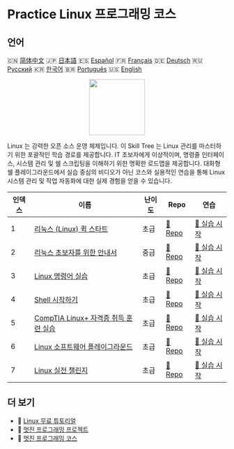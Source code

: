 # Practice Linux 프로그래밍 코스

## 언어

🇨🇳 [简体中文](README_zh.md) 🇯🇵 [日本語](README_ja.md) 🇪🇸 [Español](README_es.md) 🇫🇷 [Français](README_fr.md) 🇩🇪 [Deutsch](README_de.md) 🇷🇺 [Русский](README_ru.md) 🇰🇷 [한국어](README_ko.md) 🇧🇷 [Português](README_pt.md) 🇺🇸 [English](README.md) 

<div align="center">
<img width="128px" src="https://file.labex.io/path/k5LXo5b82pJm.png">
</div>

Linux 는 강력한 오픈 소스 운영 체제입니다. 이 Skill Tree 는 Linux 관리를 마스터하기 위한 포괄적인 학습 경로를 제공합니다. IT 초보자에게 이상적이며, 명령줄 인터페이스, 시스템 관리 및 쉘 스크립팅을 이해하기 위한 명확한 로드맵을 제공합니다. 대화형 쉘 플레이그라운드에서 실습 중심의 비디오가 아닌 코스와 실용적인 연습을 통해 Linux 시스템 관리 및 작업 자동화에 대한 실제 경험을 얻을 수 있습니다.

|   인덱스 | 이름                                                                                                 | 난이도   | Repo                                                                          | 연습                                                                             |
|----------|------------------------------------------------------------------------------------------------------|----------|-------------------------------------------------------------------------------|----------------------------------------------------------------------------------|
|        1 | [리눅스 (Linux) 퀵 스타트](https://labex.io/ko/courses/quick-start-with-linux)                       | 초급     | [🔗 Repo](https://github.com/labex-labs/quick-start-with-linux)               | [🚀 실습 시작](https://labex.io/ko/courses/quick-start-with-linux)               |
|        2 | [리눅스 초보자를 위한 안내서](https://labex.io/ko/courses/linux-for-noobs)                           | 중급     | [🔗 Repo](https://github.com/labex-labs/linux-for-noobs)                      | [🚀 실습 시작](https://labex.io/ko/courses/linux-for-noobs)                      |
|        3 | [Linux 명령어 실습](https://labex.io/ko/courses/linux-basic-commands-practice-online)                | 초급     | [🔗 Repo](https://github.com/labex-labs/linux-basic-commands-practice-online) | [🚀 실습 시작](https://labex.io/ko/courses/linux-basic-commands-practice-online) |
|        4 | [Shell 시작하기](https://labex.io/ko/courses/quick-start-with-shell)                                 | 초급     | [🔗 Repo](https://github.com/labex-labs/quick-start-with-shell)               | [🚀 실습 시작](https://labex.io/ko/courses/quick-start-with-shell)               |
|        5 | [CompTIA Linux+ 자격증 취득 훈련 실습](https://labex.io/ko/courses/comptia-linux-plus-training-labs) | 초급     | [🔗 Repo](https://github.com/labex-labs/comptia-linux-plus-training-labs)     | [🚀 실습 시작](https://labex.io/ko/courses/comptia-linux-plus-training-labs)     |
|        6 | [Linux 소프트웨어 플레이그라운드](https://labex.io/ko/courses/linux-software-playgrounds)            | 초급     | [🔗 Repo](https://github.com/labex-labs/linux-software-playgrounds)           | [🚀 실습 시작](https://labex.io/ko/courses/linux-software-playgrounds)           |
|        7 | [Linux 실전 챌린지](https://labex.io/ko/courses/linux-practice-challenges)                           | 초급     | [🔗 Repo](https://github.com/labex-labs/linux-practice-challenges)            | [🚀 실습 시작](https://labex.io/ko/courses/linux-practice-challenges)            |

## 더 보기

- 🔗 [Linux 무료 튜토리얼](https://github.com/labex-labs/linux-free-tutorials)
- 🔗 [멋진 프로그래밍 프로젝트](https://github.com/labex-labs/awesome-programming-projects)
- 🔗 [멋진 프로그래밍 코스](https://github.com/labex-labs/awesome-programming-courses)

